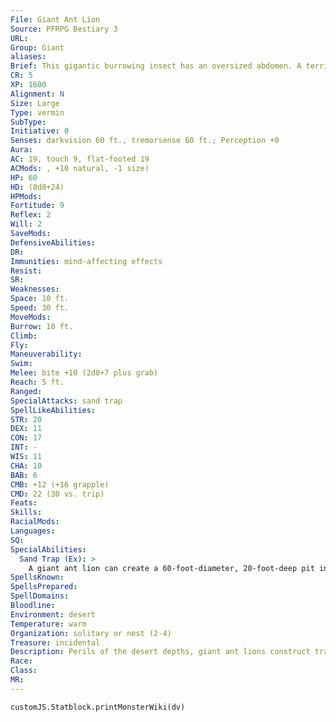 ```yaml
---
File: Giant Ant Lion
Source: PFRPG Bestiary 3
URL: 
Group: Giant
aliases: 
Brief: This gigantic burrowing insect has an oversized abdomen. A terrifying set of long, hooked mandibles protrudes from its head.
CR: 5
XP: 1600
Alignment: N
Size: Large
Type: vermin
SubType: 
Initiative: 0
Senses: darkvision 60 ft., tremorsense 60 ft.; Perception +0
Aura: 
AC: 19, touch 9, flat-footed 19
ACMods: , +10 natural, -1 size)
HP: 60
HD: (8d8+24)
HPMods: 
Fortitude: 9
Reflex: 2
Will: 2
SaveMods: 
DefensiveAbilities: 
DR: 
Immunities: mind-affecting effects
Resist: 
SR: 
Weaknesses: 
Space: 10 ft.
Speed: 30 ft.
MoveMods: 
Burrow: 10 ft.
Climb: 
Fly: 
Maneuverability: 
Swim: 
Melee: bite +10 (2d8+7 plus grab)
Reach: 5 ft.
Ranged: 
SpecialAttacks: sand trap
SpellLikeAbilities: 
STR: 20
DEX: 11
CON: 17
INT: -
WIS: 11
CHA: 10
BAB: 6
CMB: +12 (+16 grapple)
CMD: 22 (30 vs. trip)
Feats: 
Skills: 
RacialMods: 
Languages: 
SQ: 
SpecialAbilities:
  Sand Trap (Ex): >
    A giant ant lion can create a 60-foot-diameter, 20-foot-deep pit in any sand or soft earth surface. Creating a sand trap takes 1 hour. A DC 15 Perception check allows a creature to realize such a depression in the sand is in fact a trap. Any creature that steps into the trap slides to the center if it fails a DC 14 Reflex save-such victims take no damage, but they do fall prone. A giant ant lion can make an attack of opportunity against any creature that falls to the bottom of its sand trap. These creatures can move across sand traps at their normal speed and are immune to the trap's effects. Other creatures can navigate the trap's walls with a DC 20 Climb check.
SpellsKnown: 
SpellsPrepared: 
SpellDomains: 
Bloodline: 
Environment: desert
Temperature: warm
Organization: solitary or nest (2-4)
Treasure: incidental
Description: Perils of the desert depths, giant ant lions construct traps from the shifting sands. These beasts lurk at the base of these pits, half buried and patiently awaiting unwary prey.
Race: 
Class: 
MR: 
---
```

```dataviewjs
customJS.Statblock.printMonsterWiki(dv)
```
